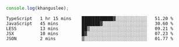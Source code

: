 ```js
console.log(khanguslee);
```

<!--START_SECTION:waka-->
```text
TypeScript   1 hr 15 mins    ████████████▓░░░░░░░░░░░░   51.20 % 
JavaScript   45 mins         ███████▓░░░░░░░░░░░░░░░░░   30.60 % 
LESS         13 mins         ██▒░░░░░░░░░░░░░░░░░░░░░░   09.21 % 
JSX          10 mins         █▓░░░░░░░░░░░░░░░░░░░░░░░   07.23 % 
JSON         2 mins          ▒░░░░░░░░░░░░░░░░░░░░░░░░   01.77 % 
```
<!--END_SECTION:waka-->

<!--
**khanguslee/khanguslee** is a ✨ _special_ ✨ repository because its `README.md` (this file) appears on your GitHub profile.

Here are some ideas to get you started:

- 🔭 I’m currently working on ...
- 🌱 I’m currently learning ...
- 👯 I’m looking to collaborate on ...
- 🤔 I’m looking for help with ...
- 💬 Ask me about ...
- 📫 How to reach me: ...
- 😄 Pronouns: ...
- ⚡ Fun fact: ...
-->
